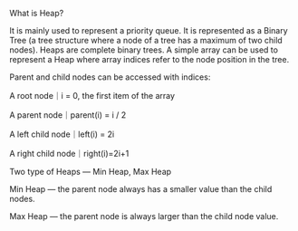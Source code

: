 What is Heap?

It is mainly used to represent a priority queue.
It is represented as a Binary Tree (a tree structure where a node of a tree has a maximum of two child nodes). Heaps are complete binary trees.
A simple array can be used to represent a Heap where array indices refer to the node position in the tree.


Parent and child nodes can be accessed with indices:


A root node｜i = 0, the first item of the array

A parent node｜parent(i) = i / 2

A left child node｜left(i) = 2i

A right child node｜right(i)=2i+1


Two type of Heaps — Min Heap, Max Heap

Min Heap — the parent node always has a smaller value than the child nodes.


Max Heap — the parent node is always larger than the child node value.



